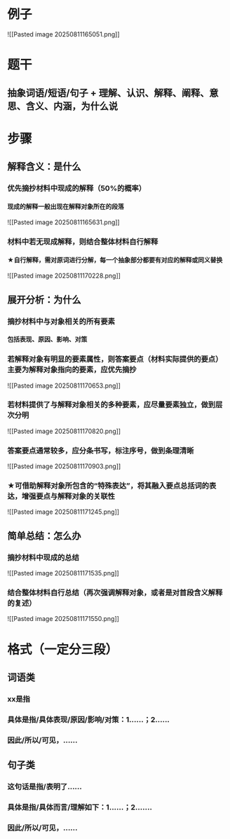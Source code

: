 # 例子
![[Pasted image 20250811165051.png]]
# 题干
## 抽象词语/短语/句子 + 理解、认识、解释、阐释、意思、含义、内涵，为什么说
# 步骤
## 解释含义：是什么
### 优先摘抄材料中现成的解释（50%的概率）
#### 现成的解释一般出现在解释对象所在的段落
![[Pasted image 20250811165631.png]]
### 材料中若无现成解释，则结合整体材料自行解释
#### ★自行解释，需对原词进行分解，每一个抽象部分都要有对应的解释或同义替换
![[Pasted image 20250811170228.png]]
## 展开分析：为什么
### 摘抄材料中与对象相关的所有要素
#### 包括表现、原因、影响、对策
### 若解释对象有明显的要素属性，则答案要点（材料实际提供的要点）主要为解释对象指向的要素，应优先摘抄
![[Pasted image 20250811170653.png]]
### 若材料提供了与解释对象相关的多种要素，应尽量要素独立，做到层次分明
![[Pasted image 20250811170820.png]]
### 答案要点通常较多，应分条书写，标注序号，做到条理清晰
![[Pasted image 20250811170903.png]]
### ★可借助解释对象所包含的“特殊表达”，将其融入要点总括词的表达，增强要点与解释对象的关联性
![[Pasted image 20250811171245.png]]
## 简单总结：怎么办
### 摘抄材料中现成的总结
![[Pasted image 20250811171535.png]]

### 结合整体材料自行总结（再次强调解释对象，或者是对首段含义解释的复述）
![[Pasted image 20250811171550.png]]
# 格式（一定分三段）
## 词语类
### xx是指
### 具体是指/具体表现/原因/影响/对策：1......；2......
### 因此/所以/可见，......
## 句子类
### 这句话是指/表明了......
### 具体是指/具体而言/理解如下：1......；2.......
### 因此/所以/可见，......